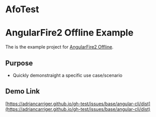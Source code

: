 # AfoTest

# AngularFire2 Offline Example

The is the example project for [AngularFire2 Offline](https://github.com/adriancarriger/angularfire2-offline).

## Purpose

- Quickly demonstraight a specific use case/scenario

## Demo Link

[https://adriancarriger.github.io/gh-test/issues/base/angular-cli/dist](https://adriancarriger.github.io/gh-test/issues/base/angular-cli/dist)
